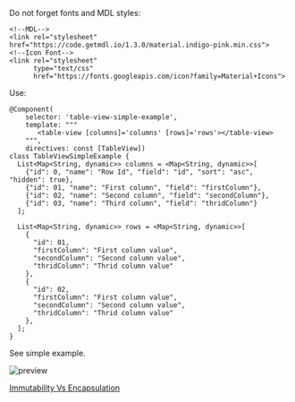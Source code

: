 Do not forget fonts and MDL styles:
```
<!--MDL-->
<link rel="stylesheet" href="https://code.getmdl.io/1.3.0/material.indigo-pink.min.css">
<!--Icon Font-->
<link rel="stylesheet"
      type="text/css"
      href="https://fonts.googleapis.com/icon?family=Material+Icons">
```
    
Use:
```
@Component(
    selector: 'table-view-simple-example',
    template: """
       <table-view [columns]='columns' [rows]='rows'></table-view>
    """,
    directives: const [TableView])
class TableViewSimpleExample {
  List<Map<String, dynamic>> columns = <Map<String, dynamic>>[
    {"id": 0, "name": "Row Id", "field": "id", "sort": "asc", "hidden": true},
    {"id": 01, "name": "First column", "field": "firstColumn"},
    {"id": 02, "name": "Second column", "field": "secondColumn"},
    {"id": 03, "name": "Third column", "field": "thridColumn"}
  ];

  List<Map<String, dynamic>> rows = <Map<String, dynamic>>[
    {
      "id": 01,
      "firstColumn": "First column value",
      "secondColumn": "Second column value",
      "thridColumn": "Thrid column value"
    },
    {
      "id": 02,
      "firstColumn": "First column value",
      "secondColumn": "Second column value",
      "thridColumn": "Thrid column value"
    },
  ];
}
```

See simple example.

![preview](https://raw.githubusercontent.com/Rasarts/AComponents/table_view/TableView/preview/table_view_preview.gif)

[Immutability Vs Encapsulation](https://vsavkin.com/immutability-vs-encapsulation-90549ab74487)
